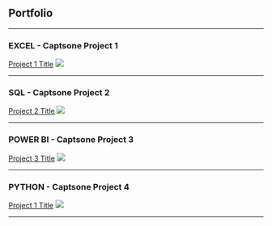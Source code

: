 ## Portfolio

---

### EXCEL - Captsone Project 1 

[Project 1 Title](/sample_page)
<img src="images/dummy_thumbnail.jpg?raw=true"/>


---

### SQL - Captsone Project 2

[Project 2 Title](/pdf/sample_presentation.pdf)
<img src="images/dummy_thumbnail.jpg?raw=true"/>


---

### POWER BI - Captsone Project 3

[Project 3 Title](http://example.com/)
<img src="images/dummy_thumbnail.jpg?raw=true"/>


---

### PYTHON - Captsone Project 4

[Project 1 Title](/sample_page)
<img src="images/dummy_thumbnail.jpg?raw=true"/>



---
<!-- p style="font-size:11px">Page template forked from <a href="https://github.com/evanca/quick-portfolio">evanca</a></p>
<!-- Remove above link if you don't want to attibute -->
